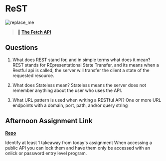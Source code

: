 # ReST

![replace_me](https://codeworks.blob.core.windows.net/public/assets/img/illustrations/placeholder.svg)

> **📖 [The Fetch API](https://codeworksacademy.com/fs-student-guide/resources/wk4/04-Fetch)**

## Questions

1. What does REST stand for, and in simple terms what does it mean?
    REST stands for REpresentational State Transfer, and its means when a Restful api is called, the server will transfer the client a state of the requested resource.

2. What does Stateless mean?
    Stateless means the server does not remember anything about the user who uses the API.

3. What URL pattern is used when writing a RESTful API?
    One or more URL endpoints with a domain, port, path, and/or query string

## Afternoon Assignment Link

**[Repo](https://github.com/KendallPowell/Gifted)**

Identify at least 1 takeaway from today's assignment
    When accessing a public API you can lock them and have them only be accessed with an onlick or password entry level program.